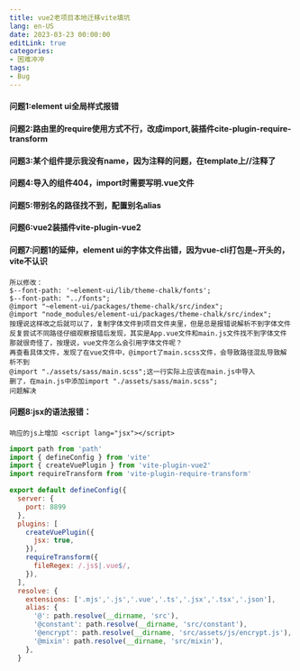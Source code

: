```yaml
---
title: vue2老项目本地迁移vite填坑
lang: en-US
date: 2023-03-23 00:00:00
editLink: true
categories: 
- 困难冲冲
tags: 
- Bug
---
```


#### 问题1:element ui全局样式报错
#### 问题2:路由里的require使用方式不行，改成import,装插件cite-plugin-require-transform
#### 问题3:某个组件提示我没有name，因为注释的问题，在template上//注释了
#### 问题4:导入的组件404，import时需要写明.vue文件
#### 问题5:带别名的路径找不到，配置别名alias
#### 问题6:vue2装插件vite-plugin-vue2
#### 问题7:问题1的延伸，element ui的字体文件出错，因为vue-cli打包是~开头的，vite不认识
```
所以修改：
$--font-path: '~element-ui/lib/theme-chalk/fonts';
$--font-path: "../fonts";
@import "~element-ui/packages/theme-chalk/src/index";
@import "node_modules/element-ui/packages/theme-chalk/src/index";
按理说这样改之后就可以了，复制字体文件到项目文件夹里，但是总是报错说解析不到字体文件
反复尝试不同路径仔细观察报错后发现，其实是App.vue文件和main.js文件找不到字体文件
那就很奇怪了，按理说，vue文件怎么会引用字体文件呢？
再查看具体文件，发现了在vue文件中，@import了main.scss文件，会导致路径混乱导致解析不到
@import "./assets/sass/main.scss";这一行实际上应该在main.js中导入
删了，在main.js中添加import "./assets/sass/main.scss";
问题解决
```

#### 问题8:jsx的语法报错：

`响应的js上增加 <script lang="jsx"></script>`

```js
import path from 'path'
import { defineConfig } from 'vite'
import { createVuePlugin } from 'vite-plugin-vue2'
import requireTransform from 'vite-plugin-require-transform'

export default defineConfig({
  server: {
    port: 8899
  },
  plugins: [
    createVuePlugin({
      jsx: true,
    }),
    requireTransform({
      fileRegex: /.js$|.vue$/,
    }),
  ],
  resolve: {
    extensions: ['.mjs','.js','.vue','.ts','.jsx','.tsx','.json'],
    alias: {
      '@': path.resolve(__dirname, 'src'),
      '@constant': path.resolve(__dirname, 'src/constant'),
      '@encrypt': path.resolve(__dirname, 'src/assets/js/encrypt.js'),
      '@mixin': path.resolve(__dirname, 'src/mixin'),
    },
  }
```
